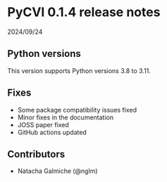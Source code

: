 # PyCVI 0.1.4 release notes

2024/09/24

## Python versions

This version supports Python versions 3.8 to 3.11.

## Fixes

- Some package compatibility issues fixed
- Minor fixes in the documentation
- JOSS paper fixed
- GitHub actions updated

## Contributors

- Natacha Galmiche (@nglm)
